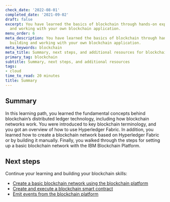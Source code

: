 ```yaml
---
check_date: '2022-08-01'
completed_date: '2021-09-02'
draft: false
excerpt: You have learned the basics of blockchain through hands-on experience building
  and working with your own blockchain application.
menu_order: 6
meta_description: You have learned the basics of blockchain through hands-on experience
  building and working with your own blockchain application.
meta_keywords: blockchain
meta_title: Summary, next steps, and additional resources for blockchain development
primary_tag: blockchain
subtitle: Summary, next steps, and additional resources
tags:
- cloud
time_to_read: 20 minutes
title: Summary
---
```


## Summary

In this learning path, you learned the fundamental concepts behind blockchain’s distributed ledger technology, including how blockchain networks work. You were introduced to key blockchain terminology, and you got an overview of how to use Hyperledger Fabric. In addition, you learned how to create a blockchain network based on Hyperledger Fabric or by building it manually. Finally, you walked through the steps for setting up a basic blockchain network with the IBM Blockchain Platform.

## Next steps

Continue your learning and building your blockchain skills:

* [Create a basic blockchain network using the blockchain platform](/patterns/build-a-blockchain-network/)
* [Create and execute a blockchain smart contract](/patterns/create-and-execute-a-blockchain-smart-contract-ibp-v20/)
* [Emit events from the blockchain platform](/patterns/implementing-blockchain-events-using-ibp-vscode-extension)